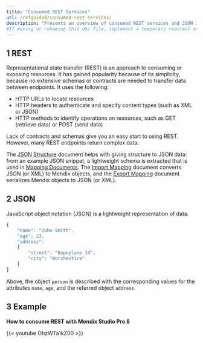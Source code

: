 ```yaml
---
title: "Consumed REST Services"
url: /refguide8/consumed-rest-services/
description: "Presents an overview of consumed REST services and JSON in Mendix."
#If moving or renaming this doc file, implement a temporary redirect and let the respective team know they should update the URL in the product. See Mapping to Products for more details.
---
```


## 1 REST

Representational state transfer (REST) is an approach to consuming or exposing resources. It has gained popularity because of its simplicity, because no extensive schemas or contracts are needed to transfer data between endpoints. It uses the following:

* HTTP URLs to locate resources
* HTTP headers to authenticate and specify content types (such as XML or JSON)
* HTTP methods to identify operations on resources, such as GET (retrieve data) or POST (send data)

Lack of contracts and schemas give you an easy start to using REST. However, many REST endpoints return complex data.

The [JSON Structure](/refguide8/json-structures/) document helps with giving structure to JSON data: from an example JSON snippet, a lightweight schema is extracted that is used in [Mapping Documents](/refguide8/mapping-documents/). The [Import Mapping](/refguide8/import-mappings/) document converts JSON (or XML) to Mendix objects, and the [Export Mapping](/refguide8/export-mappings/) document serializes Mendix objects to JSON (or XML).

## 2 JSON

JavaScript object notation (JSON) is a lightweight representation of data. 

```js
{
	"name": "John Smith",
	"age": 23,
	"address": 
	{
		"street": "Dopeylane 14",
		"city": "Worchestire"
	}
}
```

Above, the object `person` is described with the corresponding values for the attributes `name`, `age`, and the referred object `address`.

## 3 Example

**How to consume REST with Mendix Studio Pro 8**

{{< youtube OhzWTa1kZ00 >}}
